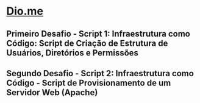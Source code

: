 # [Dio.me](https://www.dio.me/)

## Primeiro Desafio - Script 1: Infraestrutura como Código: Script de Criação de Estrutura de Usuários, Diretórios e Permissões
## Segundo Desafio - Script 2: Infraestrutura como Código - Script de Provisionamento de um Servidor Web (Apache)
